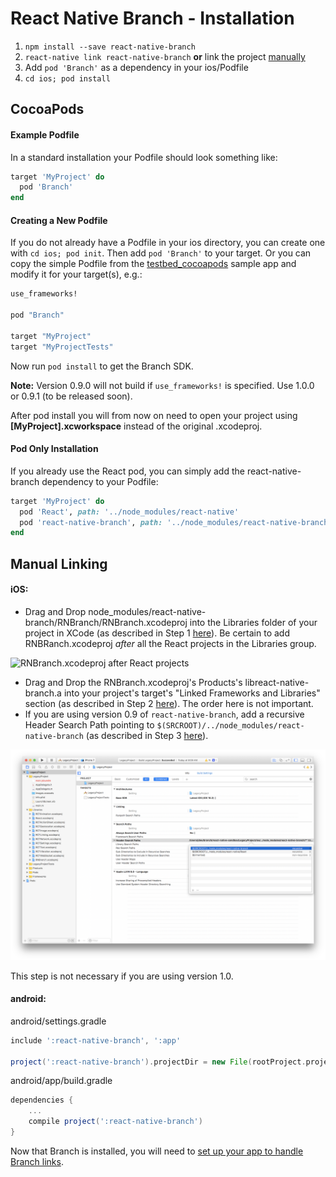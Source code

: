 # React Native Branch - Installation
1. `npm install --save react-native-branch`
2. `react-native link react-native-branch` **or** link the project [manually](#manual-linking)
3. Add `pod 'Branch'` as a dependency in your ios/Podfile
4. `cd ios; pod install`

## CocoaPods
#### Example Podfile
In a standard installation your Podfile should look something like:
```Ruby
target 'MyProject' do
  pod 'Branch'
end
```

#### Creating a New Podfile
If you do not already have a Podfile in your ios directory, you can create one with `cd ios; pod init`. Then add `pod 'Branch'` to your target. Or you
can copy the simple Podfile from the [testbed_cocoapods](../testbed/testbed_cocoapods/ios/Podfile) sample app
and modify it for your target(s), e.g.:
```Ruby
use_frameworks!

pod "Branch"

target "MyProject"
target "MyProjectTests"
```
Now run `pod install` to get the Branch SDK.

**Note:** Version 0.9.0 will not build if `use_frameworks!` is specified. Use 1.0.0 or 0.9.1 (to be released soon).

After pod install you will from now on need to open your project using **[MyProject].xcworkspace** instead of the original .xcodeproj.

#### Pod Only Installation
If you already use the React pod, you can simply add the react-native-branch dependency to your Podfile:
```Ruby
target 'MyProject' do
  pod 'React', path: '../node_modules/react-native'
  pod 'react-native-branch', path: '../node_modules/react-native-branch'
end
```

## Manual Linking
#### iOS:
- Drag and Drop node_modules/react-native-branch/RNBranch/RNBranch.xcodeproj into the Libraries folder of your project in XCode (as described in Step 1 [here](http://facebook.github.io/react-native/docs/linking-libraries-ios.html#manual-linking)). Be certain to add RNBRanch.xcodeproj
*after* all the React projects in the Libraries group.

![RNBranch.xcodeproj after React projects](https://raw.githubusercontent.com/BranchMetrics/react-native-branch-deep-linking/master/docs/assets/RNBranch.png)
- Drag and Drop the RNBranch.xcodeproj's Products's libreact-native-branch.a into your project's target's "Linked Frameworks and Libraries" section (as described in Step 2 [here](http://facebook.github.io/react-native/docs/linking-libraries-ios.html#manual-linking)). The order here is not important.
- If you are using version 0.9 of `react-native-branch`, add a recursive Header Search Path pointing to `$(SRCROOT)/../node_modules/react-native-branch` (as described in Step 3 [here](http://facebook.github.io/react-native/docs/linking-libraries-ios.html#manual-linking)).

![Custom Header Search Path](./assets/header-search-path.png)

This step is not necessary if you are using version 1.0.

#### android:
android/settings.gradle
```gradle
include ':react-native-branch', ':app'

project(':react-native-branch').projectDir = new File(rootProject.projectDir, '../node_modules/react-native-branch/android')
```
android/app/build.gradle
```gradle
dependencies {
    ...
    compile project(':react-native-branch')
}
```

Now that Branch is installed, you will need to [set up your app to handle Branch links](./setup.md).
